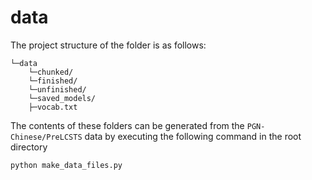 # data

The project structure of the folder is as follows:

```
└─data
    └─chunked/
    └─finished/
    └─unfinished/
    └─saved_models/
    ├─vocab.txt
```


The contents of these folders can be generated from the `PGN-Chinese/PreLCSTS` data by executing the following command in the root directory
```shell
python make_data_files.py
```